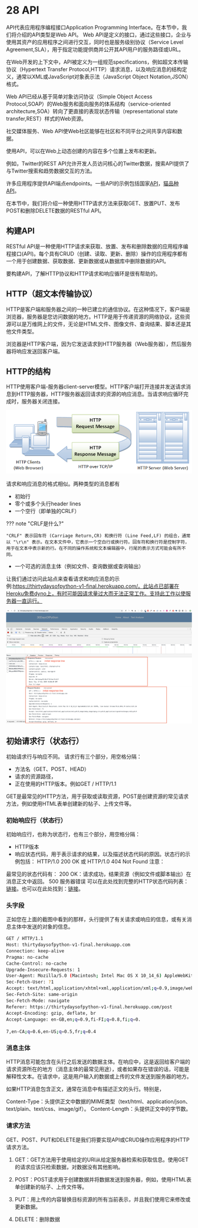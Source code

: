# 28 API


API代表应用程序编程接口Application Programming Interface。在本节中，我们将介绍的API类型是Web API。
Web API是定义的接口，通过这些接口，企业与使用其资产的应用程序之间进行交互，同时也是服务级别协议（Service Level Agreement,SLA），用于指定功能提供商并公开其API用户的服务路径或URL。

在Web开发的上下文中，API被定义为一组规范specifications，例如超文本传输协议（Hypertext Transfer Protocol,HTTP）请求消息，以及响应消息的结构定义，通常以XML或JavaScript对象表示法（JavaScript Object Notation,JSON）格式。

Web API已经从基于简单对象访问协议（Simple Object Access Protocol,SOAP）的Web服务和面向服务的体系结构（service-oriented architecture,SOA）转向了更直接的表现状态传输（representational state transfer,REST）样式的Web资源。

社交媒体服务、Web API使Web社区能够在社区和不同平台之间共享内容和数据。

使用API，可以在Web上动态创建的内容在多个位置上发布和更新。

例如，Twitter的REST API允许开发人员访问核心的Twitter数据，搜索API提供了与Twitter搜索和趋势数据交互的方法。

许多应用程序提供API端点endpoints。一些API的示例包括国家[API](https://restcountries.com/v3.1/all)，[猫品种API](https://api.thecatapi.com/v1/breeds)。

在本节中，我们将介绍一种使用HTTP请求方法来获取GET、放置PUT、发布POST和删除DELETE数据的RESTful API。

## 构建API

RESTful API是一种使用HTTP请求来获取、放置、发布和删除数据的应用程序编程接口(API)。每个具有CRUD（创建、读取、更新、删除）操作的应用程序都有一个用于创建数据、获取数据、更新数据或从数据库中删除数据的API。

要构建API，了解HTTP协议和HTTP请求和响应循环是很有帮助的。

## HTTP（超文本传输协议）

HTTP是客户端和服务器之间的一种已建立的通信协议。在这种情况下，客户端是浏览器，服务器是您访问数据的地方。HTTP是用于传递资源的网络协议，这些资源可以是万维网上的文件，无论是HTML文件、图像文件、查询结果、脚本还是其他文件类型。

浏览器是HTTP客户端，因为它发送请求到HTTP服务器（Web服务器），然后服务器将响应发送回客户端。

## HTTP的结构

HTTP使用客户端-服务器client-server模型。HTTP客户端打开连接并发送请求消息到HTTP服务器，HTTP服务器返回请求的资源的响应消息。当请求响应循环完成时，服务器关闭连接。

![HTTP请求响应循环](./images/http_request_response_cycle.png)

请求和响应消息的格式相似。两种类型的消息都有

- 初始行
- 零个或多个头行header lines
- 一个空行（即单独的CRLF）

??? note "CRLF是什么?"

    "CRLF" 表示回车符 (Carriage Return,CR) 和换行符 (Line Feed,LF) 的组合，通常以 "\r\n" 表示。在文本文件中，它表示一个空白行或换行符。回车符和换行符是控制字符，用于在文本中表示新的行。在不同的操作系统和文本编辑器中，行尾的表示方式可能会有所不同。

- 一个可选的消息主体（例如文件、查询数据或查询输出）

让我们通过访问此站点来查看请求和响应消息的示例:https://thirtydaysofpython-v1-final.herokuapp.com/。此站点已部署在Heroku免费dyno上，有时可能因请求量过大而无法正常工作。支持此工作以使服务器一直运行。

![请求和响应头](./images/request_response_header.png)

## 初始请求行（状态行）

初始请求行与响应不同。
请求行有三个部分，用空格分隔：

- 方法名（GET、POST、HEAD）
- 请求的资源路径，
- 正在使用的HTTP版本。例如GET / HTTP/1.1

GET是最常见的HTTP方法，用于获取或读取资源，POST是创建资源的常见请求方法，例如使用HTML表单创建新的帖子、上传文件等。

### 初始响应行（状态行）

初始响应行，也称为状态行，也有三个部分，用空格分隔：

- HTTP版本
- 响应状态代码，用于表示请求的结果，以及描述状态代码的原因。状态行的示例包括：
  HTTP/1.0 200 OK
  或
  HTTP/1.0 404 Not Found
  注意：

最常见的状态代码有：
200 OK：请求成功，结果资源（例如文件或脚本输出）在消息正文中返回。
500 服务器错误
可以在此处找到完整的HTTP状态代码列表：[链接](https://httpstatuses.com/)。也可以在此处找到：[链接](https://httpstatusdogs.com/)。

### 头字段

正如您在上面的截图中看到的那样，头行提供了有关请求或响应的信息，或有关消息主体中发送的对象的信息。

```sh
GET / HTTP/1.1
Host: thirtydaysofpython-v1-final.herokuapp.com
Connection: keep-alive
Pragma: no-cache
Cache-Control: no-cache
Upgrade-Insecure-Requests: 1
User-Agent: Mozilla/5.0 (Macintosh; Intel Mac OS X 10_14_6) AppleWebKit/537.36 (KHTML, like Gecko) Chrome/79.0.3945.79 Safari/537.36
Sec-Fetch-User: ?1
Accept: text/html,application/xhtml+xml,application/xml;q=0.9,image/webp,image/apng,*/*;q=0.8,application/signed-exchange;v=b3;q=0.9
Sec-Fetch-Site: same-origin
Sec-Fetch-Mode: navigate
Referer: https://thirtydaysofpython-v1-final.herokuapp.com/post
Accept-Encoding: gzip, deflate, br
Accept-Language: en-GB,en;q=0.9,fi-FI;q=0.8,fi;q=0.

7,en-CA;q=0.6,en-US;q=0.5,fr;q=0.4
```

### 消息主体

HTTP消息可能包含在头行之后发送的数据主体。在响应中，这是返回给客户端的请求资源所在的地方（消息主体的最常见用途），或者如果存在错误的话，可能是解释性文本。在请求中，这是用户输入的数据或上传的文件发送到服务器的地方。

如果HTTP消息包含正文，通常在消息中有描述正文的头行。特别是，

Content-Type：头提供正文中数据的MIME类型（text/html、application/json、text/plain、text/css、image/gif）。
Content-Length：头提供正文中的字节数。

### 请求方法

GET、POST、PUT和DELETE是我们将要实现API或CRUD操作应用程序的HTTP请求方法。

1. GET：GET方法用于使用给定的URI从给定服务器检索和获取信息。使用GET的请求应该只检索数据，对数据没有其他影响。

2. POST：POST请求用于创建数据并将数据发送到服务器，例如，使用HTML表单创建新的帖子、上传文件等。

3. PUT：用上传的内容替换目标资源的所有当前表示，并且我们使用它来修改或更新数据。

4. DELETE：删除数据

